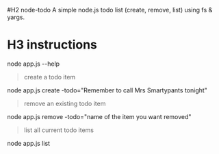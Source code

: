 #H2 node-todo
A simple node.js todo list (create, remove, list) using fs &amp; yargs.


# H3 instructions
node app.js --help

> create a todo item

node app.js create -todo="Remember to call Mrs Smartypants tonight"

> remove an existing todo item

node app.js remove -todo="name of the item you want removed"

> list all current todo items

node app.js list
